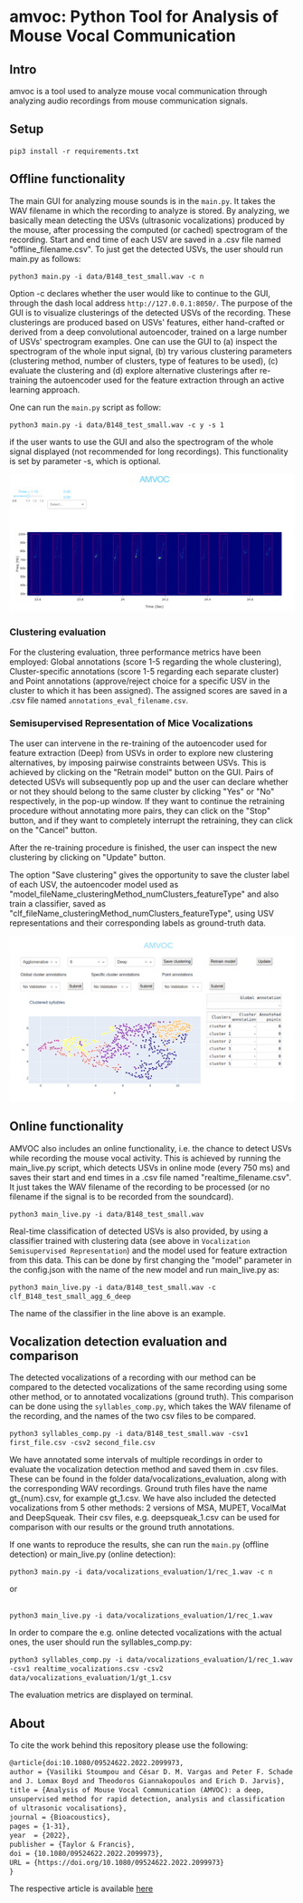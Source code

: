# amvoc: Python Tool for Analysis of Mouse Vocal Communication

## Intro
amvoc is a tool used to analyze mouse vocal communication through analyzing
 audio recordings from mouse communication signals.
 
## Setup
```
pip3 install -r requirements.txt
``` 


## Offline functionality
The main GUI for analyzing mouse sounds is in the `main.py`. 
It takes the WAV filename in which the recording to analyze is stored. 
By analyzing, we basically mean detecting the USVs (ultrasonic vocalizations) 
produced by the mouse, after processing the computed (or cached) spectrogram of 
the recording. Start and end time of each USV are saved in a .csv file named 
"offline_filename.csv". 
To just get the detected USVs, the user should run main.py as follows:

```
python3 main.py -i data/B148_test_small.wav -c n
```
Option -c declares whether the user would like to continue to the GUI, 
through the dash local address `http://127.0.0.1:8050/`. The purpose of the GUI 
is to visualize clusterings of the detected USVs of the recording. These
 clusterings are produced based on USVs' features, either 
 hand-crafted or derived from a deep convolutional autoencoder, 
 trained on a large number of USVs' spectrogram examples. 
 One can use the GUI to (a) inspect the spectrogram of the whole input signal, 
 (b) try various clustering parameters (clustering method, number of clusters, 
 type of features to be used), 
 (c) evaluate the clustering and (d) explore alternative clusterings 
 after re-training the autoencoder used for the feature extraction 
 through an active learning approach. 

One can run the `main.py` script as follow:

```
python3 main.py -i data/B148_test_small.wav -c y -s 1
```
if the user wants to use the GUI and also the spectrogram of the whole signal 
displayed (not recommended for long recordings). 
This functionality is set by parameter -s, which is optional.

![execution example](misc/screenshot.png "execution example")

### Clustering evaluation
For the clustering evaluation, three performance metrics have been employed: 
Global annotations (score 1-5 regarding the whole clustering), 
Cluster-specific annotations (score 1-5 regarding each separate cluster) 
and Point annotations (approve/reject choice for a specific USV in the 
cluster to which it has been assigned).
The assigned scores are saved in a .csv file named `annotations_eval_filename.csv`. 

### Semisupervised Representation of Mice Vocalizations

The user can intervene in the re-training of the autoencoder used for feature extraction (Deep) from USVs in order to explore new clustering alternatives, by imposing pairwise constraints between USVs. This is achieved by clicking on the "Retrain model" button on the GUI. Pairs of detected USVs will subsequently pop up and the user can declare whether or not they should belong to the same cluster by clicking "Yes" or "No" respectively, in the pop-up window. If they want to continue the retraining procedure without annotating more pairs, they can click on the "Stop" button, and if they want to completely interrupt the retraining, they can click on the "Cancel" button.

After the re-training procedure is finished, the user can inspect the new clustering by clicking on "Update" button. 

The option "Save clustering" gives the opportunity to save the cluster label of each USV, the autoencoder model used as "model_fileName_clusteringMethod_numClusters_featureType" and also train a classifier, saved as "clf_fileName_clusteringMethod_numClusters_featureType", using USV representations and their corresponding labels as ground-truth data. 

![execution example](misc/screenshot3.png "execution example 2")

## Online functionality
AMVOC also includes an online functionality, i.e. the chance to detect USVs while recording the mouse vocal activity. This is achieved by running the main_live.py script, which detects USVs in online mode (every 750 ms) and saves their start and end times in a .csv file named "realtime_filename.csv". It just takes the WAV filename of the recording to be processed (or no filename 
if the signal is to be recorded from the soundcard).

```
python3 main_live.py -i data/B148_test_small.wav
```

Real-time classification of detected USVs is also provided, by using a classifier trained with clustering data (see above in `Vocalization Semisupervised Representation`) and the model used for feature extraction from this data. This can be done by first changing the "model" parameter in the config.json with the name of the new model and run main_live.py as:

```
python3 main_live.py -i data/B148_test_small.wav -c clf_B148_test_small_agg_6_deep

```
The name of the classifier in the line above is an example. 
  

## Vocalization detection evaluation and comparison
The detected vocalizations of a recording with our method 
can be compared to the detected vocalizations of the same recording using some other method, or to annotated vocalizations (ground truth). 
This comparison can be done using the `syllables_comp.py`, which takes the WAV filename of the recording, and the names of the two csv files to be compared.

```
python3 syllables_comp.py -i data/B148_test_small.wav -csv1 first_file.csv -csv2 second_file.csv
```
We have annotated some intervals of multiple recordings in order to evaluate 
the vocalization detection method and saved them in .csv files. 
These can be found in the folder data/vocalizations_evaluation, along with the corresponding WAV recordings. Ground truth files have the name gt_{num}.csv, for example gt_1.csv. We have also included the detected vocalizations from 5 other methods: 2 versions of MSA, MUPET, VocalMat and DeepSqueak. Their csv files, e.g. deepsqueak_1.csv can be used for comparison with our results or the ground truth annotations.

If one wants to reproduce the results, she can run the `main.py` 
(offline detection) or main_live.py (online detection):

```
python3 main.py -i data/vocalizations_evaluation/1/rec_1.wav -c n

```
or

```

python3 main_live.py -i data/vocalizations_evaluation/1/rec_1.wav

```

In order to compare the e.g. online detected vocalizations with the actual ones, 
the user should run the syllables_comp.py:

```
python3 syllables_comp.py -i data/vocalizations_evaluation/1/rec_1.wav -csv1 realtime_vocalizations.csv -csv2 data/vocalizations_evaluation/1/gt_1.csv
```

The evaluation metrics are displayed on terminal. 


## About
To cite the work behind this repository please use the following:
```
@article{doi:10.1080/09524622.2022.2099973,
author = {Vasiliki Stoumpou and César D. M. Vargas and Peter F. Schade and J. Lomax Boyd and Theodoros Giannakopoulos and Erich D. Jarvis},
title = {Analysis of Mouse Vocal Communication (AMVOC): a deep, unsupervised method for rapid detection, analysis and classification of ultrasonic vocalisations},
journal = {Bioacoustics},
pages = {1-31},
year  = {2022},
publisher = {Taylor & Francis},
doi = {10.1080/09524622.2022.2099973},
URL = {https://doi.org/10.1080/09524622.2022.2099973}
}
```

The respective article is available [here](https://www.tandfonline.com/doi/full/10.1080/09524622.2022.2099973?src=)

